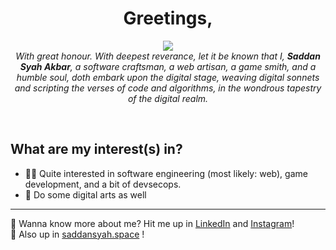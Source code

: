 
<h1 align="center">Greetings,</h1>
<p align="center">
<img src="https://github.com/saddansyah/saddansyah/assets/73093118/41888f5c-01f9-4bca-8658-3b30aa406521" /> <br/>
<i>
With great honour. With deepest reverance, let it be known that I, <b>Saddan Syah Akbar</b>, a software craftsman, a web artisan, a game smith, and a humble soul, doth embark upon the digital stage, weaving digital sonnets and scripting the verses of code and algorithms, in the wondrous tapestry of the digital realm.
</i>
</p></br>

## What are my interest(s) in?
- 👩‍💻 Quite interested in software engineering (most likely: web), game development, and a bit of devsecops.
- 🎨 Do some digital arts as well

---
👋 Wanna know more about me? Hit me up in [LinkedIn](https://linkedin.com/in/saddan-syah-a-a914011b8/) and [Instagram](https://instagram.com/saddansyah/)! <br/>
🌌 Also up in [saddansyah.space](https://saddansyah.space) !

